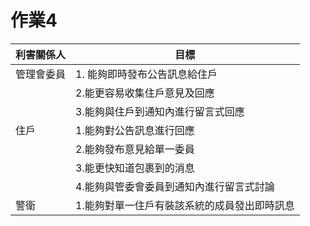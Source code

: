 # 作業4
|利害關係人|目標|
|----------|---------|
|管理會委員|1. 能夠即時發布公告訊息給住戶|
||2.能更容易收集住戶意見及回應|
||3.能夠與住戶到通知內進行留言式回應|
|住戶|1.能夠對公告訊息進行回應|
||2.能夠發布意見給單一委員|
||3.能更快知道包裹到的消息|
||4.能夠與管委會委員到通知內進行留言式討論|
|警衛|1.能夠對單一住戶有裝該系統的成員發出即時訊息|